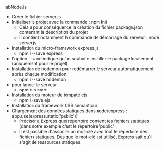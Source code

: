 labNodeJs

- Créer le fichier server.js
- Initialiser le projet avec la commande : npm Init
  - Cela a pour conséquence la création du fichier package.json contenant la description du projet
  - Il contient notamment la commande de démarrage du serveur : node server.js
- Installation du micro-framework express.js
  - npm i --save express
- l'option --save indique qu'on souhaite installer le package localement (uniquement pour le projet)
- Installation de nodemon pour redémarrer le serveur automatiquement après chaque modification
  - npm i --save nodemon
- pour lancer le serveur
  - npm run start
- Installation du moteur de tempate ejs
  - npm i -save ejs
- Installation du framework CSS semanticui
- Chargement des données statiques dans node/express : app.use(express.static('public'))
  - Préciser à Express quel répertoire contient les fichiers statiques (dans notre exemple c'est le répertoire 'public'
  - Il est possible d'associer un mot-clé avec tout le répertoire des fichiers statiques. Dès que le mot-clé est utilisé, Express sait qu'il s'agit de ressources statiques.
